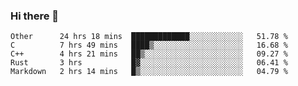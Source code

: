 ### Hi there 👋

<!--
**WShiBin/WShiBin** is a ✨ _special_ ✨ repository because its `README.md` (this file) appears on your GitHub profile.

Here are some ideas to get you started:

- 🔭 I’m currently working on ...
- 🌱 I’m currently learning ...
- 👯 I’m looking to collaborate on ...
- 🤔 I’m looking for help with ...
- 💬 Ask me about ...
- 📫 How to reach me: ...
- 😄 Pronouns: ...
- ⚡ Fun fact: ...
-->

<!--START_SECTION:waka-->
```text
Other      24 hrs 18 mins  █████████████░░░░░░░░░░░░   51.78 % 
C          7 hrs 49 mins   ████▒░░░░░░░░░░░░░░░░░░░░   16.68 % 
C++        4 hrs 21 mins   ██▒░░░░░░░░░░░░░░░░░░░░░░   09.27 % 
Rust       3 hrs           █▓░░░░░░░░░░░░░░░░░░░░░░░   06.41 % 
Markdown   2 hrs 14 mins   █▒░░░░░░░░░░░░░░░░░░░░░░░   04.79 % 
```
<!--END_SECTION:waka-->
